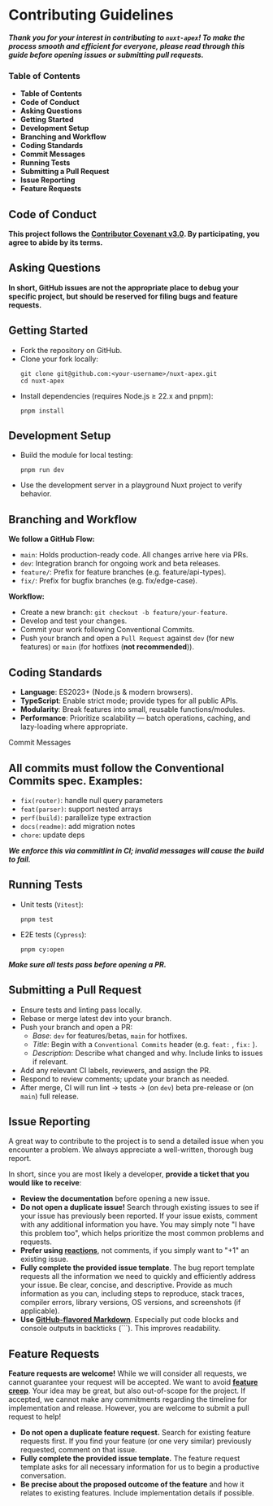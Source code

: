 # Contributing Guidelines

***Thank you for your interest in contributing to `nuxt-apex`! To make the process smooth and efficient for everyone, please read through this guide before opening issues or submitting pull requests.***

### Table of Contents

  - **Table of Contents**
  - **Code of Conduct**
  - **Asking Questions**
  - **Getting Started**
  - **Development Setup**
  - **Branching and Workflow**
  - **Coding Standards**
  - **Commit Messages**
  - **Running Tests**
  - **Submitting a Pull Request**
  - **Issue Reporting**
  - **Feature Requests**

## Code of Conduct

**This project follows the [Contributor Covenant v3.0](https://www.contributor-covenant.org/version/3/0/code_of_conduct/). By participating, you agree to abide by its terms.**

## Asking Questions
**In short, GitHub issues are not the appropriate place to debug your specific project, but should be reserved for filing bugs and feature requests.**

## Getting Started

  - Fork the repository on GitHub.
  - Clone your fork locally:
    ```shell
    git clone git@github.com:<your-username>/nuxt-apex.git
    cd nuxt-apex
    ```
  - Install dependencies (requires Node.js ≥ 22.x and pnpm):
    ```shell
    pnpm install
    ```

## Development Setup

  - Build the module for local testing:
    ```shell
    pnpm run dev
    ```
  - Use the development server in a playground Nuxt project to verify behavior.

## Branching and Workflow

**We follow a GitHub Flow:**

  - `main`: Holds production-ready code. All changes arrive here via PRs.
  - `dev`: Integration branch for ongoing work and beta releases.
  - `feature/`: Prefix for feature branches (e.g. feature/api-types).
  - `fix/`: Prefix for bugfix branches (e.g. fix/edge-case).

**Workflow:**

  - Create a new branch: `git checkout -b feature/your-feature`.
  - Develop and test your changes.
  - Commit your work following Conventional Commits.
  - Push your branch and open a `Pull Request` against `dev` (for new features) or `main` (for hotfixes (**not recommended**)).


## Coding Standards

  - **Language**: ES2023+ (Node.js & modern browsers).
  - **TypeScript**: Enable strict mode; provide types for all public APIs.
  - **Modularity**: Break features into small, reusable functions/modules.
  - **Performance**: Prioritize scalability — batch operations, caching, and lazy-loading where appropriate.

  Commit Messages

## All commits must follow the Conventional Commits spec. Examples:

  - `fix(router)`: handle null query parameters
  - `feat(parser)`: support nested arrays
  - `perf(build)`: parallelize type extraction
  - `docs(readme)`: add migration notes
  - `chore`: update deps

***We enforce this via commitlint in CI; invalid messages will cause the build to fail.***

## Running Tests

  - Unit tests (`Vitest`):
    ```shell
    pnpm test
    ```

  - E2E tests (`Cypress`):
    ```shell
    pnpm cy:open
    ```

***Make sure all tests pass before opening a PR.***

## Submitting a Pull Request

  - Ensure tests and linting pass locally.
  - Rebase or merge latest dev into your branch.
  - Push your branch and open a PR:
    - *Base*: `dev` for features/betas, `main` for hotfixes.
    - *Title*: Begin with a `Conventional Commits` header (e.g. `feat:` , `fix:` ).
    - *Description*: Describe what changed and why. Include links to issues if relevant.
  - Add any relevant CI labels, reviewers, and assign the PR.
  - Respond to review comments; update your branch as needed.
  - After merge, CI will run lint → tests → (on `dev`) beta pre-release or (on `main`) full release.

## Issue Reporting

A great way to contribute to the project is to send a detailed issue when you encounter a problem. We always appreciate a well-written, thorough bug report.

In short, since you are most likely a developer, **provide a ticket that you would like to receive**:

  - **Review the documentation** before opening a new issue.
  - **Do not open a duplicate issue!** Search through existing issues to see if your issue has previously been reported. If your issue exists, comment with any additional information you have. You may simply note "I have this problem too", which helps prioritize the most common problems and requests.
  - **Prefer using [reactions](https://github.blog/2016-03-10-add-reactions-to-pull-requests-issues-and-comments/)**, not comments, if you simply want to "+1" an existing issue.
  - **Fully complete the provided issue template**. The bug report template requests all the information we need to quickly and efficiently address your issue. Be clear, concise, and descriptive. Provide as much information as you can, including steps to reproduce, stack traces, compiler errors, library versions, OS versions, and screenshots (if applicable).
  - **Use [GitHub-flavored Markdown](https://help.github.com/en/github/writing-on-github/basic-writing-and-formatting-syntax)**. Especially put code blocks and console outputs in backticks (```). This improves readability.

## Feature Requests

**Feature requests are welcome!** While we will consider all requests, we cannot guarantee your request will be accepted. We want to avoid **[feature creep](https://en.wikipedia.org/wiki/Feature_creep)**. Your idea may be great, but also out-of-scope for the project. If accepted, we cannot make any commitments regarding the timeline for implementation and release. However, you are welcome to submit a pull request to help!

  - **Do not open a duplicate feature request.** Search for existing feature requests first. If you find your feature (or one very similar) previously requested, comment on that issue.
  - **Fully complete the provided issue template.** The feature request template asks for all necessary information for us to begin a productive conversation.
  - **Be precise about the proposed outcome of the feature** and how it relates to existing features. Include implementation details if possible.
